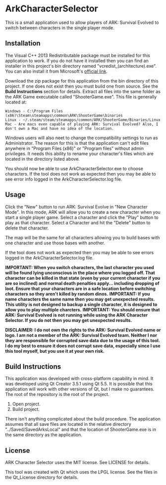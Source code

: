 # ArkCharacterSelector
This is a small application used to allow players of ARK: Survival Evolved to switch between characters in the single player mode.

## Installation
The Visual C++ 2013 Redistributable package must be installed for this application to work. If you do not have it installed then you can find an installer in this project's bin directory named "vcredist_(architecture).exe". You can also install it from Microsoft's [official link](https://www.microsoft.com/en-us/download/details.aspx?id=40784).

Download the zip package for this application from the bin directory of this project. If one does not exist then you must build one from source. See the **Build Instructions** section for details.
Extract all files into the same folder as the ARK Game executable called "ShooterGame.exe". This file is generally located at:

    Windows - C:\Program Files (x86)\Steam\steamapps\common\ARK\ShooterGame\binaries
	Linux - ~/.steam/steam/steamapps/common/ARK/ShooterGame/Binaries/Linux
	Mac - Are macs even capable of playing ARK: Survival Evolved? Also, I don't own a Mac and have no idea of the location. 
	
Windows users will also neet to change the compatibility settings to run as Administrator. The reason for this is that the application can't edit files anywhere in "Program Files (x86)" or "Program files" without admin privileges. It needs this ability to rename your character's files which are located in the directory listed above.

You should now be able to use ArkCharacterSelector.exe to choose characters. If the tool does not work as expected then you may be able to see error info logged in the ArkCharacterSelector.log file.

## Usage
Click the "New" button to run ARK: Survival Evolve in "New Character Mode". In this mode, ARK will allow you to create a new character when you start a single player game. Select a character and click the "Play" button to play as that character. Select a Character and hit the "Delete" button to delete that character.

The map will be the same for all characters allowing you to build bases with one character and use those bases with another.

If the tool does not work as expected then you may be able to see errors logged in the ArkCharacterSelector.log file.

**IMPORTANT: When you switch characters, the last character you used will be found lying unconscious in the place where you logged off. That character can be killed in that state (even by your current character if you are so inclined) and normal death penalties apply... including dropping of loot. Ensure that your characters are in a safe location before switching characters so they aren't killed by random dinos.**
**IMPORTANT: If you name characters the same name then you may get unexpected results. This utility is not designed to backup a single character, it is designed to allow you to play multiple charcters.**
**IMPORTANT: You should ensure that ARK: Survival Evolved is not running while using the ARK Character Selector. If you do not then you may get unexpected results.**

**DISCLAIMER: I do not own the rights to the ARK: Survival Evolved name or logo. I am not a member of the ARK: Survival Evolved team. Neither I nor they are responsible for corrupted save data due to the usage of this tool. I do my best to ensure it does not corrupt save data, especially since I use this tool myself, but you use it at your own risk.**

## Build Instructions
This application was developed with cross-platform capability in mind. It was developed using Qt Creator 3.5.1 using Qt 5.5. It is possible that this application will work with other versions of Qt, but I make no guarantees. The root of the repository is the root of the project.

1. Open project.
2. Build project.

There isn't anything complicated about the build procedure. The application assumes that all save files are located in the relative directory "../Saved/SavedArksLocal" and that the location of ShooterGame.exe is in the same directory as the application.

## License
ARK Character Selector uses the MIT license. See LICENSE for details.

This tool was created with Qt which uses the LPGL license. See the files in the Qt_License directory for details.
